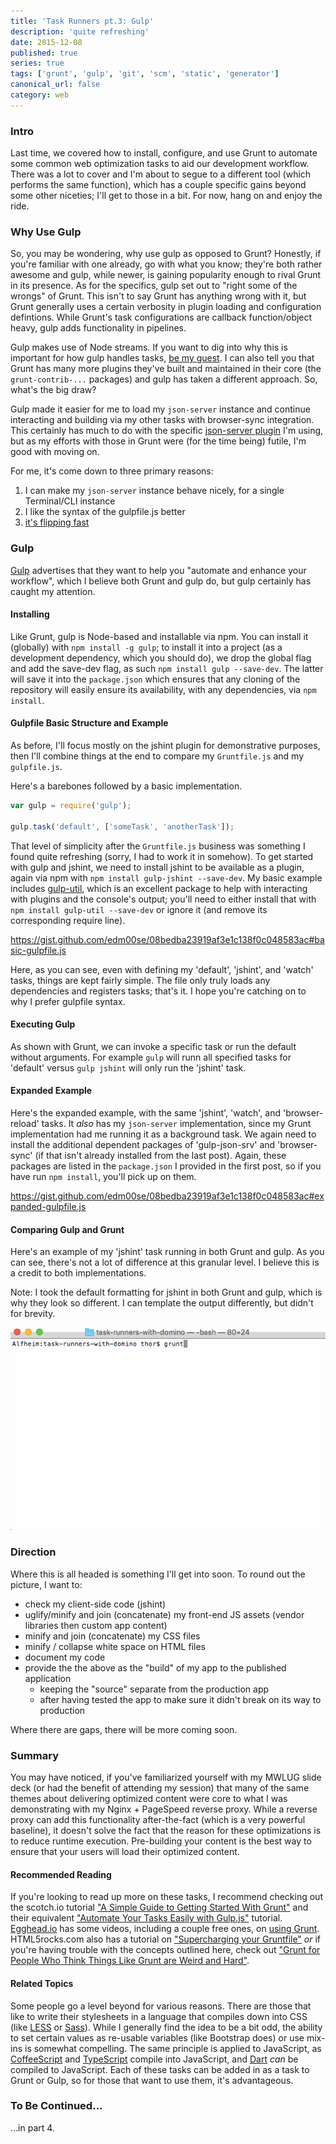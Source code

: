 ```yaml
---
title: 'Task Runners pt.3: Gulp'
description: 'quite refreshing'
date: 2015-12-08
published: true
series: true
tags: ['grunt', 'gulp', 'git', 'scm', 'static', 'generator']
canonical_url: false
category: web
---
```


<!-- {% include series.html %} -->
<!-- {% include toc.html %} -->

### Intro
Last time, we covered how to install, configure, and use Grunt to automate some common web optimization tasks to aid our development workflow. There was a lot to cover and I'm about to segue to a different tool (which performs the same function), which has a couple specific gains beyond some other niceties; I'll get to those in a bit. For now, hang on and enjoy the ride.

### Why Use Gulp
So, you may be wondering, why use gulp as opposed to Grunt? Honestly, if you're familiar with one already, go with what you know; they're both rather awesome and gulp, while newer, is gaining popularity enough to rival Grunt in its presence. As for the specifics, gulp set out to "right some of the wrongs" of Grunt. This isn't to say Grunt has anything wrong with it, but Grunt generally uses a certain verbosity in plugin loading and configuration defintions. While Grunt's task configurations are callback function/object heavy, gulp adds functionality in pipelines.

Gulp makes use of Node streams. If you want to dig into why this is important for how gulp handles tasks, [be my guest](https://jaysoo.ca/2014/01/27/gruntjs-vs-gulpjs/#streams-all-the-way-down). I can also tell you that Grunt has many more plugins they've built and maintained in their core (the `grunt-contrib-...` packages) and gulp has taken a different approach. So, what's the big draw?

Gulp made it easier for me to load my `json-server` instance and continue interacting and building via my other tasks with browser-sync integration. This certainly has much to do with the specific [json-server plugin](https://www.npmjs.com/package/gulp-json-srv) I'm using, but as my efforts with those in Grunt were (for the time being) futile, I'm good with moving on.

For me, it's come down to three primary reasons:

1. I can make my `json-server` instance behave nicely, for a single Terminal/CLI instance
2. I like the syntax of the gulpfile.js better
3. [it's flipping fast](https://tech.tmw.co.uk/2014/01/speedtesting-gulp-and-grunt/)

### Gulp
[Gulp](https://gulpjs.com/) advertises that they want to help you "automate and enhance your workflow", which I believe both Grunt and gulp do, but gulp certainly has caught my attention.

#### Installing
Like Grunt, gulp is Node-based and installable via npm. You can install it (globally) with `npm install -g gulp`; to install it into a project (as a development dependency, which you should do), we drop the global flag and add the save-dev flag, as such `npm install gulp --save-dev`. The latter will save it into the `package.json` which ensures that any cloning of the repository will easily ensure its availability, with any dependencies, via `npm install`.

#### Gulpfile Basic Structure and Example
As before, I'll focus mostly on the jshint plugin for demonstrative purposes, then I'll combine things at the end to compare my `Gruntfile.js` and my `gulpfile.js`.

Here's a barebones followed by a basic implementation.

``` javascript
var gulp = require('gulp');

gulp.task('default', ['someTask', 'anotherTask']);
```

That level of simplicity after the `Gruntfile.js` business was something I found quite refreshing (sorry, I had to work it in somehow). To get started with gulp and jshint, we need to install jshint to be available as a plugin, again via npm with `npm install gulp-jshint --save-dev`. My basic example includes [gulp-util](https://github.com/gulpjs/gulp-util), which is an excellent package to help with interacting with plugins and the console's output; you'll need to either install that with `npm install gulp-util --save-dev` or ignore it (and remove its corresponding require line).

https://gist.github.com/edm00se/08bedba23919af3e1c138f0c048583ac#basic-gulpfile.js

Here, as you can see, even with defining my 'default', 'jshint', and 'watch' tasks, things are kept fairly simple. The file only truly loads any dependencies and registers tasks; that's it. I hope you're catching on to why I prefer gulpfile syntax.

#### Executing Gulp
As shown with Grunt, we can invoke a specific task or run the default without arguments. For example `gulp` will runn all specified tasks for 'default' versus `gulp jshint` will only run the 'jshint' task.

#### Expanded Example
Here's the expanded example, with the same 'jshint', 'watch', and 'browser-reload' tasks. It _also_ has my `json-server` implementation, since my Grunt implementation had me running it as a background task. We again need to install the additional dependent packages of 'gulp-json-srv' and 'browser-sync' (if that isn't already installed from the last post). Again, these packages are listed in the `package.json` I provided in the first post, so if you have run `npm install`, you'll pick up on them.

https://gist.github.com/edm00se/08bedba23919af3e1c138f0c048583ac#expanded-gulpfile.js

#### Comparing Gulp and Grunt
Here's an example of my 'jshint' task running in both Grunt and gulp. As you can see, there's not a lot of difference at this granular level. I believe this is a credit to both implementations.

Note: I took the default formatting for jshint in both Grunt and gulp, which is why they look so different. I can template the output differently, but didn't for brevity.

![jshint in both Grunt and gulp](./images/task-runners/jsHintGruntVsGulp.gif)

### Direction
Where this is all headed is something I'll get into soon. To round out the picture, I want to:

* check my client-side code (jshint)
* uglify/minify and join (concatenate) my front-end JS assets (vendor libraries then custom app content)
* minify and join (concatenate) my CSS files
* minify / collapse white space on HTML files
* document my code
* provide the the above as the "build" of my app to the published application
  * keeping the "source" separate from the production app
  * after having tested the app to make sure it didn't break on its way to production

Where there are gaps, there will be more coming soon.

### Summary
You may have noticed, if you've familiarized yourself with my MWLUG slide deck (or had the benefit of attending my session) that many of the same themes about delivering optimized content were core to what I was demonstrating with my Nginx + PageSpeed reverse proxy. While a reverse proxy can add this functionality after-the-fact (which is a very powerful baseline), it doesn't solve the fact that the reason for these optimizations is to reduce runtime execution. Pre-building your content is the best way to ensure that your users will load their optimized content.

#### Recommended Reading
If you're looking to read up more on these tasks, I recommend checking out the scotch.io tutorial ["A Simple Guide to Getting Started With Grunt"](https://scotch.io/tutorials/a-simple-guide-to-getting-started-with-grunt) and their equivalent ["Automate Your Tasks Easily with Gulp.js"](https://scotch.io/tutorials/automate-your-tasks-easily-with-gulp-js) tutorial. [Egghead.io](https://egghead.io/) has some videos, including a couple free ones, on [using Grunt](https://egghead.io/technologies/grunt). HTML5rocks.com also has a tutorial on ["Supercharging your Gruntfile"](https://www.html5rocks.com/en/tutorials/tooling/supercharging-your-gruntfile/) _or_ if you're having trouble with the concepts outlined here, check out ["Grunt for People Who Think Things Like Grunt are Weird and Hard"](https://24ways.org/2013/grunt-is-not-weird-and-hard/).

#### Related Topics
Some people go a level beyond for various reasons. There are those that like to write their stylesheets in a language that compiles down into CSS (like [LESS](https://lesscss.org/) or [Sass](https://sass-lang.com/)). While I generally find the idea to be a bit odd, the ability to set certain values as re-usable variables (like Bootstrap does) or use mix-ins is somewhat compelling. The same principle is applied to JavaScript, as [CoffeeScript](https://coffeescript.org/) and [TypeScript](https://www.typescriptlang.org/) compile into JavaScript, and [Dart](https://www.dartlang.org/) _can_ be compiled to JavaScript. Each of these tasks can be added in as a task to Grunt or Gulp, so for those that want to use them, it's advantageous.

### To Be Continued...
...in part 4.

